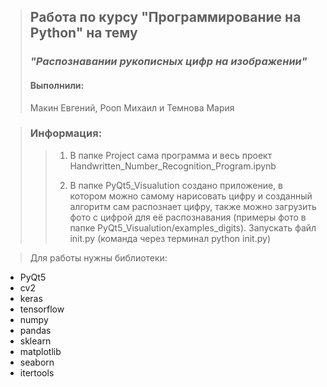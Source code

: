 >## Работа по курсу "Программирование на Python" на тему 
>### *"Распознавании рукописных цифр на изображении"*
>#### Выполнили: 
> Макин Евгений, Рооп Михаил и Темнова Мария

> ### Информация:
>>1) В папке Project сама программа и весь проект Handwritten_Number_Recognition_Program.ipynb
>>
>>2) В папке PyQt5_Visualution создано приложение, в котором можно самому нарисовать цифру и созданный алгоритм сам распознает цифру, также можно загрузить фото с цифрой для её распознавания (примеры фото в папке PyQt5_Visualution/examples_digits). Запускать файл init.py (команда через терминал python init.py)

>Для работы нужны библиотеки:
* PyQt5 
* cv2
* keras
* tensorflow
* numpy
* pandas
* sklearn
* matplotlib
* seaborn
* itertools



